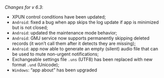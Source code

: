 _Changes for v 6.3_:
- XPUN control conditions have been updated;
- `Android`: fixed a bug when app skips the log update if app is minimized but is not closed;
- `Android`: updated the maintenance mode behavior;
- `Android`: GMJ service now supports permanently skipping deleted records (it won’t call them after it detects they are missing);
- `Android`: app now able to generate an empty (silent) audio file that can be used to mute non-urgent notifications;
- Exchangeable settings file `.uns` (UTF8) has been replaced with new format `.und` (Unicode);
- `Windows`: “app about” has been upgraded
